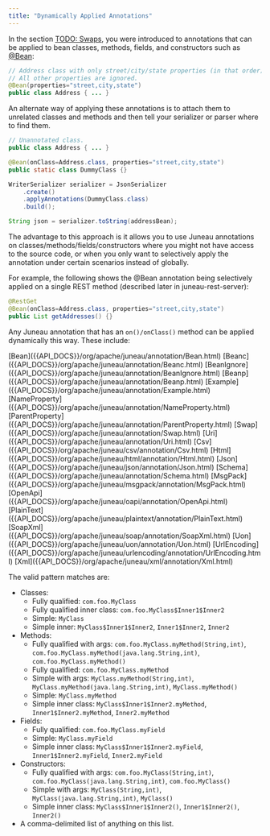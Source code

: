 ```yaml
---
title: "Dynamically Applied Annotations"
---
```


In the section [TODO: Swaps](TODO.md), you were introduced to annotations that can be applied to bean classes, methods, fields, and constructors such as [@Bean]({{API_DOCS}}/org/apache/juneau/annotation/Bean.html):

```java
// Address class with only street/city/state properties (in that order).
// All other properties are ignored.
@Bean(properties="street,city,state")
public class Address { ... }
```

An alternate way of applying these annotations is to attach them to unrelated classes and methods and then tell your serializer or parser where to find them.

```java
// Unannotated class.
public class Address { ... }

@Bean(onClass=Address.class, properties="street,city,state")
public static class DummyClass {}

WriterSerializer serializer = JsonSerializer
    .create()
    .applyAnnotations(DummyClass.class)
    .build();

String json = serializer.toString(addressBean);
```

The advantage to this approach is it allows you to use Juneau annotations on classes/methods/fields/constructors where you might not have access to the source code, or when you only want to selectively apply the annotation under certain scenarios instead of globally.

For example, the following shows the @Bean annotation being selectively applied on a single REST method (described later in juneau-rest-server):

```java
@RestGet
@Bean(onClass=Address.class, properties="street,city,state")
public List getAddresses() {}
```

Any Juneau annotation that has an `on()/onClass()` method can be applied dynamically this way.
These include:

<tree>
<node-0><java-annotation>[Bean]({{API_DOCS}}/org/apache/juneau/annotation/Bean.html)</java-annotation></node-0>
<node-0><java-annotation>[Beanc]({{API_DOCS}}/org/apache/juneau/annotation/Beanc.html)</java-annotation></node-0>
<node-0><java-annotation>[BeanIgnore]({{API_DOCS}}/org/apache/juneau/annotation/BeanIgnore.html)</java-annotation></node-0>
<node-0><java-annotation>[Beanp]({{API_DOCS}}/org/apache/juneau/annotation/Beanp.html)</java-annotation></node-0>
<node-0><java-annotation>[Example]({{API_DOCS}}/org/apache/juneau/annotation/Example.html)</java-annotation></node-0>
<node-0><java-annotation>[NameProperty]({{API_DOCS}}/org/apache/juneau/annotation/NameProperty.html)</java-annotation></node-0>
<node-0><java-annotation>[ParentProperty]({{API_DOCS}}/org/apache/juneau/annotation/ParentProperty.html)</java-annotation></node-0>
<node-0><java-annotation>[Swap]({{API_DOCS}}/org/apache/juneau/annotation/Swap.html)</java-annotation></node-0>
<node-0><java-annotation>[Uri]({{API_DOCS}}/org/apache/juneau/annotation/Uri.html)</java-annotation></node-0>
<node-0><java-annotation>[Csv]({{API_DOCS}}/org/apache/juneau/csv/annotation/Csv.html)</java-annotation></node-0>
<node-0><java-annotation>[Html]({{API_DOCS}}/org/apache/juneau/html/annotation/Html.html)</java-annotation></node-0>
<node-0><java-annotation>[Json]({{API_DOCS}}/org/apache/juneau/json/annotation/Json.html)</java-annotation></node-0>
<node-0><java-annotation>[Schema]({{API_DOCS}}/org/apache/juneau/annotation/Schema.html)</java-annotation></node-0>
<node-0><java-annotation>[MsgPack]({{API_DOCS}}/org/apache/juneau/msgpack/annotation/MsgPack.html)</java-annotation></node-0>
<node-0><java-annotation>[OpenApi]({{API_DOCS}}/org/apache/juneau/oapi/annotation/OpenApi.html)</java-annotation></node-0>
<node-0><java-annotation>[PlainText]({{API_DOCS}}/org/apache/juneau/plaintext/annotation/PlainText.html)</java-annotation></node-0>
<node-0><java-annotation>[SoapXml]({{API_DOCS}}/org/apache/juneau/soap/annotation/SoapXml.html)</java-annotation></node-0>
<node-0><java-annotation>[Uon]({{API_DOCS}}/org/apache/juneau/uon/annotation/Uon.html)</java-annotation></node-0>
<node-0><java-annotation>[UrlEncoding]({{API_DOCS}}/org/apache/juneau/urlencoding/annotation/UrlEncoding.html)</java-annotation></node-0>
<node-0><java-annotation>[Xml]({{API_DOCS}}/org/apache/juneau/xml/annotation/Xml.html)</java-annotation></node-0>
</tree>

The valid pattern matches are:

- Classes:
   - Fully qualified:  `com.foo.MyClass`
   - Fully qualified inner class:  `com.foo.MyClass$Inner1$Inner2`
   - Simple:  `MyClass`
   - Simple inner:  `MyClass$Inner1$Inner2`, `Inner1$Inner2`, `Inner2`
- Methods:
   - Fully qualified with args:  `com.foo.MyClass.myMethod(String,int)`, `com.foo.MyClass.myMethod(java.lang.String,int)`, `com.foo.MyClass.myMethod()`
   - Fully qualified:  `com.foo.MyClass.myMethod`
   - Simple with args:  `MyClass.myMethod(String,int)`, `MyClass.myMethod(java.lang.String,int)`, `MyClass.myMethod()`
   - Simple:  `MyClass.myMethod`
   - Simple inner class:  `MyClass$Inner1$Inner2.myMethod`, `Inner1$Inner2.myMethod`, `Inner2.myMethod`
- Fields:
   - Fully qualified:  `com.foo.MyClass.myField`
   - Simple:  `MyClass.myField`
   - Simple inner class:  `MyClass$Inner1$Inner2.myField`, `Inner1$Inner2.myField`, `Inner2.myField`
- Constructors:
   - Fully qualified with args:  `com.foo.MyClass(String,int)`, `com.foo.MyClass(java.lang.String,int)`, `com.foo.MyClass()`
   - Simple with args:  `MyClass(String,int)`, `MyClass(java.lang.String,int)`, `MyClass()`
   - Simple inner class:  `MyClass$Inner1$Inner2()`, `Inner1$Inner2()`, `Inner2()`
- A comma-delimited list of anything on this list.